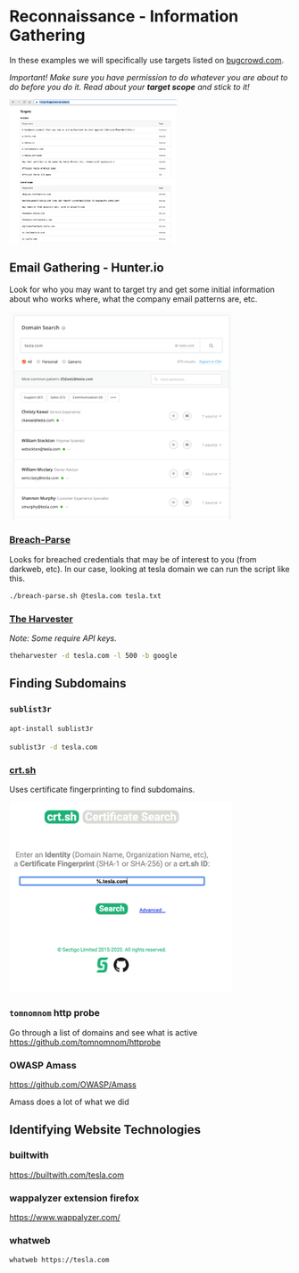 # Reconnaissance - Information Gathering

In these examples we will specifically use targets listed on [bugcrowd.com](https://bugcrowd.com/programs).

*Important! Make sure you have permission to do whatever you are about to do before you do it. Read about your **target scope** and stick to it!*

<img src="assets/tesla_bugcrowd.png" alt="tesla_bugcrowd" width="300"/>

## Email Gathering - Hunter.io

Look for who you may want to target try and get some initial information about who works where, what the company email patterns are, etc.

<img src="assets/hunterio.png" alt="hunterio" width="400"/>

### [Breach-Parse](https://github.com/hmaverickadams/breach-parse)

Looks for breached credentials that may be of interest to you (from darkweb, etc). In our case, looking at tesla domain we can run the script like this.

```bash
./breach-parse.sh @tesla.com tesla.txt
```

### [The Harvester](https://tools.kali.org/information-gathering/theharvester)
*Note: Some require API keys.*

```bash
theharvester -d tesla.com -l 500 -b google
```

## Finding Subdomains

### `sublist3r`

```bash
apt-install sublist3r

sublist3r -d tesla.com
```

### [crt.sh](crt.sh)
Uses certificate fingerprinting to find subdomains.

<img src="assets/crtsh.png" alt="crtsh" width="400"/>

### `tomnomnom` http probe
Go through a list of domains and see what is active
https://github.com/tomnomnom/httprobe

### OWASP Amass

https://github.com/OWASP/Amass

Amass does a lot of what we did

## Identifying Website Technologies

### builtwith
https://builtwith.com/tesla.com

### wappalyzer extension firefox
https://www.wappalyzer.com/

### whatweb

```bash
whatweb https://tesla.com
```